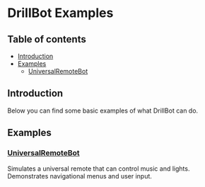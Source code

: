 # DrillBot Examples

## Table of contents

- [Introduction](#introduction)
- [Examples](#examples)
  - [UniversalRemoteBot](#universalremotebot)

## Introduction

Below you can find some basic examples of what DrillBot can do.

## Examples

### [UniversalRemoteBot](universalremotebot.py)

Simulates a universal remote that can control music and lights. Demonstrates navigational menus and user input.
